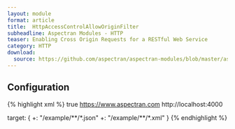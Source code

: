 ```yaml
---
layout: module
format: article
title:  HttpAccessControlAllowOriginFilter
subheadline: Aspectran Modules - HTTP
teaser: Enabling Cross Origin Requests for a RESTful Web Service
category: HTTP
download:
  source: https://github.com/aspectran/aspectran-modules/blob/master/aspectran-http/src/main/java/com/aspectran/support/http/HttpAccessControlAllowOriginFilter.java
---
```


## Configuration

{% highlight xml %}
<bean id="httpAccessControlAllowOriginFilter" class="com.aspectran.support.http.HttpAccessControlAllowOriginFilter">
    <property>
        <item name="withCredentials" valueType="boolean">true</item>
        <item name="origins" type="set">
            <value>https://www.aspectran.com</value>
            <value>http://localhost:4000</value>
        </item>
    </property>
</bean>

<aspect id="httpAccessControlAllowOriginFilterAspect">
    <joinpoint scope="translet">
        <pointcut>
            target: {
                +: "/example/**/*.json"
                +: "/example/**/*.xml"
            }
        </pointcut>
    </joinpoint>
    <advice bean="httpAccessControlAllowOriginFilter">
        <after>
            <action method="checkAccessControlAllowCredentials"/>
        </after>
    </advice>
</aspect>
{% endhighlight %}
